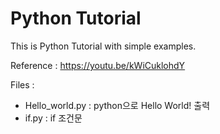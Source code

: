 <!-- Heading -->
# Python Tutorial

<!--Text attributes-->

This is Python Tutorial with simple examples.

Reference : https://youtu.be/kWiCuklohdY

<!-- Line -->

Files :
* Hello_world.py : python으로 Hello World! 출력
* if.py : if 조건문
